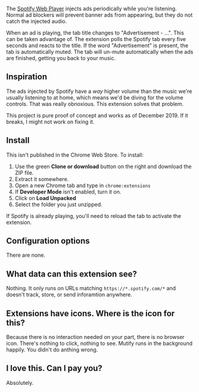The [Spotify Web Player](https://open.spotify.com) injects ads periodically while you're listening. Normal ad blockers will prevent banner ads from appearing, but they do not catch the injected audio.

When an ad is playing, the tab title changes to "Advertisement - ...". This can be taken advantage of. The extension polls the Spotify tab every five seconds and reacts to the title. If the word "Advertisement" is present, the tab is automatically muted. The tab will un-mute automatically when the ads are finished, getting you back to your music.

## Inspiration

The ads injected by Spotify have a _way_ higher volume than the music we're usually listening to at home, which means we'd be diving for the volume controls. That was really obnoxious. This extension solves that problem.

This project is pure proof of concept and works as of December 2019. If it breaks, I might not work on fixing it.

## Install

This isn't published in the Chrome Web Store. To install:

1. Use the green **Clone or download** button on the right and download the ZIP file.
2. Extract it somewhere.
3. Open a new Chrome tab and type in `chrome:extensions`
4. If **Developer Mode** isn't enabled, turn it on.
5. Click on **Load Unpacked**
6. Select the folder you just unzipped.

If Spotify is already playing, you'll need to reload the tab to activate the extension.

## Configuration options

There are none.

## What data can this extension see?

Nothing. It only runs on URLs matching `https://*.spotify.com/*` and doesn't track, store, or send inforamtion anywhere.

## Extensions have icons. Where is the icon for this?

Because there is no interaction needed on your part, there is no browser icon. There's nothing to click, nothing to see. Mutify runs in the background happily. You didn't do anthing wrong.

## I love this. Can I pay you?

Absolutely.